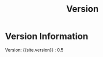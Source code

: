 ﻿---
title: Version
parent: About
order: 1
---
# Version Information

Version: {{site.version}} : 0.5
